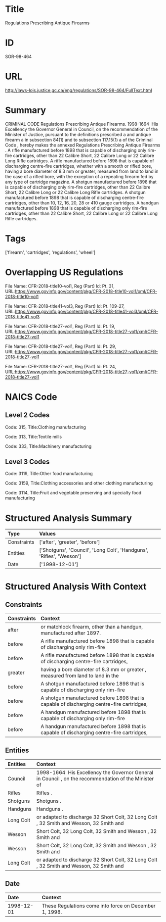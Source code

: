 # Title
Regulations Prescribing Antique Firearms


# ID
SOR-98-464

# URL
http://laws-lois.justice.gc.ca/eng/regulations/SOR-98-464/FullText.html


# Summary
CRIMINAL CODE Regulations Prescribing Antique Firearms.
1998-1664  His Excellency the Governor General in Council, on the recommendation of the Minister of Justice, pursuant to the definitions  prescribed a  and  antique firearm a  in subsection 84(1) and to subsection 117.15(1) a  of the  Criminal Code , hereby makes the annexed  Regulations Prescribing Antique Firearms .
A rifle manufactured before 1898 that is capable of discharging only rim-fire cartridges, other than 22 Calibre Short, 22 Calibre Long or 22 Calibre Long Rifle cartridges.
A rifle manufactured before 1898 that is capable of discharging centre-fire cartridges, whether with a smooth or rifled bore, having a bore diameter of 8.3 mm or greater, measured from land to land in the case of a rifled bore, with the exception of a repeating firearm fed by any type of cartridge magazine.
A shotgun manufactured before 1898 that is capable of discharging only rim-fire cartridges, other than 22 Calibre Short, 22 Calibre Long or 22 Calibre Long Rifle cartridges.
A shotgun manufactured before 1898 that is capable of discharging centre-fire cartridges, other than 10, 12, 16, 20, 28 or 410 gauge cartridges.
A handgun manufactured before 1898 that is capable of discharging only rim-fire cartridges, other than 22 Calibre Short, 22 Calibre Long or 22 Calibre Long Rifle cartridges.


# Tags
['firearm', 'cartridges', 'regulations', 'wheel']


# Overlapping US Regulations
File Name: CFR-2018-title10-vol1, Reg (Part) Id: Pt. 31, URL:https://www.govinfo.gov/content/pkg/CFR-2018-title10-vol1/xml/CFR-2018-title10-vol1

File Name: CFR-2018-title41-vol3, Reg (Part) Id: Pt. 109-27, URL:https://www.govinfo.gov/content/pkg/CFR-2018-title41-vol3/xml/CFR-2018-title41-vol3

File Name: CFR-2018-title27-vol1, Reg (Part) Id: Pt. 19, URL:https://www.govinfo.gov/content/pkg/CFR-2018-title27-vol1/xml/CFR-2018-title27-vol1

File Name: CFR-2018-title27-vol1, Reg (Part) Id: Pt. 29, URL:https://www.govinfo.gov/content/pkg/CFR-2018-title27-vol1/xml/CFR-2018-title27-vol1

File Name: CFR-2018-title27-vol1, Reg (Part) Id: Pt. 24, URL:https://www.govinfo.gov/content/pkg/CFR-2018-title27-vol1/xml/CFR-2018-title27-vol1




# NAICS Code
## Level 2 Codes
Code: 315, Title:Clothing manufacturing

Code: 313, Title:Textile mills

Code: 333, Title:Machinery manufacturing




## Level 3 Codes
Code: 3119, Title:Other food manufacturing

Code: 3159, Title:Clothing accessories and other clothing manufacturing

Code: 3114, Title:Fruit and vegetable preserving and specialty food manufacturing







# Structured Analysis Summary
| Type        | Values                                                               |
|:------------|:---------------------------------------------------------------------|
| Constraints | ['after', 'greater', 'before']                                       |
| Entities    | ['Shotguns', 'Council', 'Long Colt', 'Handguns', 'Rifles', 'Wesson'] |
| Date        | ['1998-12-01']                                                       |


# Structured Analysis With Context
 


## Constraints
| Constraints   | Context                                                                                    |
|:--------------|:-------------------------------------------------------------------------------------------|
| after         | or matchlock firearm, other than a handgun, manufactured after  1897.                      |
| before        | A rifle manufactured  before 1898 that is capable of discharging only rim-fire             |
| before        | A rifle manufactured  before 1898 that is capable of discharging centre-fire cartridges,   |
| greater       | having a bore diameter of 8.3 mm or greater , measured from land to land in the            |
| before        | A shotgun manufactured  before 1898 that is capable of discharging only rim-fire           |
| before        | A shotgun manufactured  before 1898 that is capable of discharging centre-fire cartridges, |
| before        | A handgun manufactured  before 1898 that is capable of discharging only rim-fire           |
| before        | A handgun manufactured  before 1898 that is capable of discharging centre-fire cartridges, |


## Entities
| Entities   | Context                                                                                               |
|:-----------|:------------------------------------------------------------------------------------------------------|
| Council    | 1998-1664  His Excellency the Governor General in  Council , on the recommendation of the Minister of |
| Rifles     | Rifles .                                                                                              |
| Shotguns   | Shotguns .                                                                                            |
| Handguns   | Handguns .                                                                                            |
| Long Colt  | or adapted to discharge 32 Short Colt, 32 Long Colt , 32 Smith and Wesson, 32 Smith and               |
| Wesson     | Short Colt, 32 Long Colt, 32 Smith and Wesson , 32 Smith and                                          |
| Wesson     | Short Colt, 32 Long Colt, 32 Smith and Wesson , 32 Smith and                                          |
| Long Colt  | or adapted to discharge 32 Short Colt, 32 Long Colt , 32 Smith and Wesson, 32 Smith and               |


## Date
| Date       | Context                                                |
|:-----------|:-------------------------------------------------------|
| 1998-12-01 | These Regulations come into force on December 1, 1998. |


